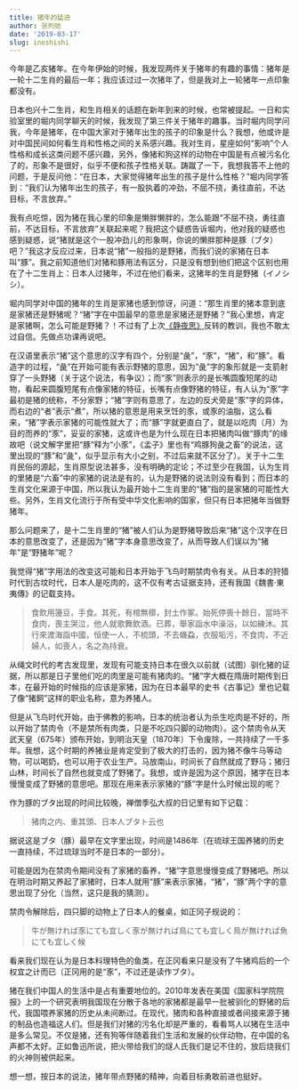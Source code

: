 ```yaml
---
title: 猪年的猛进
author: 张列弛
date: '2019-03-17'
slug: inoshishi
---
```

今年是乙亥猪年。在今年伊始的时候，我发现两件关于猪年的有趣的事情：猪年是一轮十二生肖的最后一年；我应该过过一次猪年了，但是我对上一轮猪年一点印象都没有。  

日本也兴十二生肖，和生肖相关的话题在新年到来的时候，也常被提起。一日和实验室里的堀内同学聊天的时候，我发现了第三件关于猪年的趣事。当时堀内同学问我，今年是猪年，在中国大家对于猪年出生的孩子的印象是什么？我想，他或许是对中国民间如何看生肖和性格之间的关系感兴趣。我对生肖，星座如何“影响”个人性格和成长这类问题不感兴趣，另外，像猪和狗这样的动物在中国是有点被污名化了的，形象不是很好，似乎不便和孩子性格关联。踌蹴了一下，我想我答不上他的问题，于是反问他：“在日本，大家觉得猪年出生的孩子是什么性格？”堀内同学答到：“我们认为猪年出生的孩子，有一股执着的冲劲，不屈不挠，勇往直前，不达目标，不言放弃。”  

我有点吃惊，因为猪在我心里的印象是懒胖懒胖的，怎么能跟“不屈不挠，勇往直前，不达目标，不言放弃”关联起来呢？我把这个疑惑告诉堀内，他对我的疑惑也感到疑惑，说“猪就是这个一股冲劲儿的形象啊，你说的懒胖那种是豚（ブタ）吧？”我这才反应过来，日本说“猪”一般指的是野猪，而我们说的家猪在日本叫“豚”。我之前知道他们对猪和豚用法有区分，只是没有想到他们把这个区别也用在了十二生肖上：日本人过猪年，不过在他们看来，这猪年的生肖是野猪（イノシシ）。  

堀内同学对中国的猪年的生肖是家猪也感到惊讶，问道：“那生肖里的猪本意到底是家猪还是野猪呢？“猪”字在中国最早的意思是家猪还是野猪？”我心里想，肯定是家猪啊，怎么可能是野猪？！不过有了上次[《静夜思》](https://www.liechi.org/cn/2019/01/lihaku/)反转的教训，我也不敢太过自信。先做点功课再说吧。  

在汉语里表示“猪”这个意思的汉字有四个，分别是“彘”，“豕”，“猪”，和“豚”。看造字的过程，“彘”在开始可能有表示野猪的意思，因为“彘”字的象形就是一支箭射穿了一头野猪（关于这个说法，有争议）；而“豕”则表示的是长嘴圆腹短尾的动物，看起来圆腹短尾有点像家猪的特征，长嘴有点像野猪的特征，有人认为“豕”字最初是猪的统称，不分家野；“猪”字则有意思了，左边的反犬旁是“豕”字的异体，而右边的“者”表示“煮”，所以猪的意思是用来烹饪的豕，或豕的油脂，这么看来，“猪”字表示家猪的可能性就大了；而“豚”字就更直白了，就是以吃肉（月）为目的而养的“豕”，妥妥的家猪，这或许也是为什么现在日本把猪肉叫做“豚肉”的缘故吧（说文解字里把“豚”释为“小豕”，《孟子》里也有“鸡豚狗彘之畜”的说法，这里出现的“豚”和“彘”，似乎显示有大小之别，不过后来就不区分了）。关于十二生肖民俗的源起，生肖原型说法甚多，没有明确的定论；不过至少在我国，认为生肖的里猪是“六畜”中的家猪的说法是有的，认为是野猪的说法则没有看到；而日本的生肖文化来源于中国，所以我认为最开始十二生肖里的“猪”指的是家猪的可能性大些。另外，生肖文化流行于所有受中华文化影响的国家，但只有日本把猪年当做野猪年。   

那么问题来了，是十二生肖里的“猪”被人们认为是野猪导致后来“猪”这个汉字在日本的意思改变了，还是因为“猪”字本身意思改变了，从而导致人们误以为“猪年”是“野猪年”呢？   

我觉得“猪”字用法的改变这可能和日本开始于飞鸟时期禁肉令有关。从日本的狩猎时代到古坟时代，日本人是吃肉的，这不仅有考古证据支持，还有我国《魏書·東夷傳》的记载支持。

> 食飲用籩豆，手食。其死，有棺無槨，封土作冢。始死停喪十餘日，當時不食肉，喪主哭泣，他人就歌舞飲酒。已葬，舉家詣水中澡浴，以如練沐。其行來渡海詣中國，恒使一人，不梳頭，不去蟣蝨，衣服垢污，不食肉，不近婦人，如喪人，名之為持衰。

从绳文时代的考古发现里，发现有可能支持日本在很久以前就（试图）驯化猪的证据，所以那是日子里他们吃的肉里是可能有猪肉的。“猪”字大概在隋唐时期传到日本，在最开始的时候指的应该是家猪，因为在日本最早的史书《古事记》里也记载了像“猪飼”这样的职业名称，意为养猪人。

但是从飞鸟时代开始，由于佛教的影响，日本的统治者认为杀生吃肉是不好的，所以开始了禁肉令（不是禁所有肉类，只是不吃四只脚的动物肉）。这个禁肉令从天武天皇（675年）颁布开始，到明治天皇（1870年）下令废除，一共持续了一千多年。我想，这个时期的养猪业是肯定受到了极大的打击的，因为猪不像牛马等动物，可以喝奶，也可以用于农业生产。马放南山，时间长了自然就成了野马；猪归山林，时间长了自然也就变成了野猪了。我想，或许是因为这个原因，猪字在日本慢慢变成了野猪的意思吧。那现在用来表示家猪的“豚”字是什么时候出现的呢？  

作为豚的ブタ出现的时间比较晚，禅僧季弘大叔的日记里有如下记载：

> 猪肉之内、重其頭、日本人ブタト云也

据说这是ブタ（豚）最早在文字里出现，时间是1486年（在琉球王国养猪的历史一直持续，不过琉球当时不是日本的一部分）。  

可能是因为在禁肉令期间没有了家猪的畜养，“猪”字意思慢慢变成了野猪吧。所以在明治时期又养起了家猪时，日本人就用“豚”来表示家猪，“猪”，“豚”两个字的意思出现了分化（当然，这只是我的猜测）。   

禁肉令解除后，四只脚的动物上了日本人的餐桌，如正冈子规说的：

> 牛が無ければ豕にても宜しく豕が無ければ鳥にても宜しく鳥が無ければ魚にても宜しく候 

看来我们现在认为是日本料理特色的鱼类，在正冈看来只是没有了牛猪鸡后的一个权宜之计而已（正冈用的是“豕”，不过还是读作ブタ）。

猪在我们中国人的生活中是占有重要地位的。2010年发表在美国《国家科学院院报》上的一个研究表明我国现在分散于各地的家猪都是最早一批被驯化的野猪的后代，我国喂养家猪的历史从未间断过。在现代，猪肉和各种直接或者间接来源于猪的制品也造福这人们。但是我们对猪的污名化却是严重的，看看骂人以猪在生活中是多么常见。不仅是猪，还有狗等伴随着我们生活和发展的伙伴动物，在中国的名声都不太好。正如鲁迅所说，把火带给我们的燧人氏我们是记不住的，放后烧我们的火神则被供起来。  

想一想，按日本的说法，猪年带点野猪的精神，向着目标勇敢前进也挺好。  















